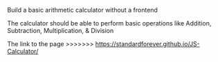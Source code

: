 Build a basic arithmetic calculator without a frontend

The calculator should be able to perform basic operations like Addition, Subtraction, Multiplication, & Division
     
The link to the page >>>>>>> https://standardforever.github.io/JS-Calculator/  
